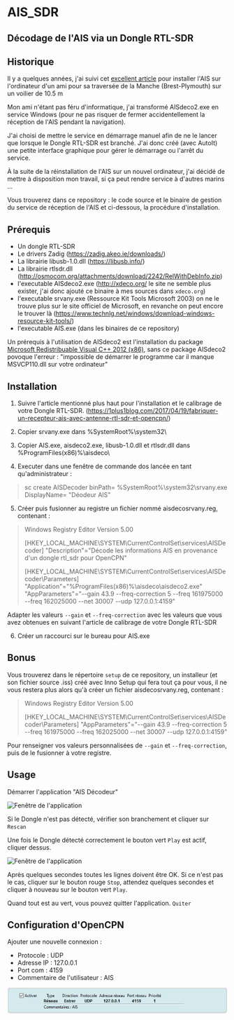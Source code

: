 # AIS_SDR


## Décodage de l'AIS via un Dongle RTL-SDR


## Historique

Il y a quelques années, j'ai suivi cet [excellent article](https://1plus1blog.com/2017/04/19/fabriquer-un-recepteur-ais-avec-antenne-rtl-sdr-et-opencpn/) pour installer l'AIS sur l'ordinateur d'un ami pour sa traversée de la Manche (Brest-Plymouth) sur un voilier de 10.5 m

Mon ami n'étant pas féru d'informatique, j'ai transformé AISdeco2.exe en service Windows (pour ne pas risquer de fermer accidentellement la réception de l'AIS pendant la navigation).

J'ai choisi de mettre le service en démarrage manuel afin de ne le lancer que lorsque le Dongle RTL-SDR est branché. J'ai donc créé (avec AutoIt) une petite interface graphique pour gérer le démarrage ou l'arrêt du service.

À la suite de la réinstallation de l'AIS sur un nouvel ordinateur, j'ai décidé de mettre à disposition mon travail, si ça peut rendre service à d'autres marins ...

Vous trouverez dans ce repository : le code source et le binaire de gestion du service de réception de l'AIS et ci-dessous, la procédure d'installation.

## Prérequis

* Un dongle RTL-SDR
* Le drivers Zadig (https://zadig.akeo.ie/downloads/)
* La librairie libusb-1.0.dll (https://libusb.info/)
* La librairie rtlsdr.dll (http://osmocom.org/attachments/download/2242/RelWithDebInfo.zip)
* l'executable AISdeco2.exe (http://xdeco.org/ le site ne semble plus exister, j'ai donc ajouté ce binaire à mes sources dans `xdeco.org`)
* l'executable srvany.exe (Ressource Kit Tools Microsoft 2003) on ne le trouve plus sur le site officiel de Microsoft, en revanche on peut encore le trouver là (https://www.technlg.net/windows/download-windows-resource-kit-tools/)
* l'executable AIS.exe (dans les binaires de ce repository)

Un prérequis à l'utilisation de AISdeco2 est l'installation du package [Microsoft Redistribuable Visual C++ 2012 (x86)](https://www.microsoft.com/fr-FR/download/details.aspx?id=30679), sans ce package AISdeco2 povoque l'erreur : "impossible de démarrer le programme car il manque MSVCP110.dll sur votre ordinateur"

## Installation

   1) Suivre l'article mentionné plus haut pour l'installation et le calibrage de votre Dongle RTL-SDR. (https://1plus1blog.com/2017/04/19/fabriquer-un-recepteur-ais-avec-antenne-rtl-sdr-et-opencpn/)

   2) Copier srvany.exe dans %SystemRoot%\system32\

   3) Copier AIS.exe, aisdeco2.exe, libusb-1.0.dll et rtlsdr.dll dans %ProgramFiles(x86)%\aisdeco\

   4) Executer dans une fenêtre de commande dos lancée en tant qu'administrateur : 
> sc create AISDecoder binPath= %SystemRoot%\system32\srvany.exe DisplayName= "Déodeur AIS"

   5) Créer puis fusionner au registre un fichier nommé aisdecosrvany.reg, contenant :
   
>   Windows Registry Editor Version 5.00
>
>[HKEY_LOCAL_MACHINE\SYSTEM\CurrentControlSet\services\AISDecoder]
>"Description"="Décode les informations AIS en provenance d'un dongle rtl_sdr pour OpenCPN"
>
>[HKEY_LOCAL_MACHINE\SYSTEM\CurrentControlSet\services\AISDecoder\Parameters]
>"Application"="%ProgramFiles(x86)%\\aisdeco\\aisdeco2.exe"
>"AppParameters"="--gain 43.9 --freq-correction 5 --freq 161975000 --freq 162025000 --net 30007 --udp 127.0.0.1:4159"

Adapter les valeurs `--gain` et `--freq-correction` avec les valeurs que vous avez obtenues en suivant l'article de calibrage de votre Dongle RTL-SDR

   6) Créer un raccourci sur le bureau pour AIS.exe

## Bonus

Vous trouverez dans le répertoire `setup` de ce repository, un installeur (et son fichier source .iss) créé avec Inno Setup qui fera tout ça pour vous, il ne vous restera plus alors qu'à créer un fichier aisdecosrvany.reg, contenant :

>   Windows Registry Editor Version 5.00
>
>[HKEY_LOCAL_MACHINE\SYSTEM\CurrentControlSet\services\AISDecoder\Parameters]
>"AppParameters"="--gain 43.9 --freq-correction 5 --freq 161975000 --freq 162025000 --net 30007 --udp 127.0.0.1:4159"

Pour renseigner vos valeurs personnalisées de `--gain` et `--freq-correction`, puis de le fusionner à votre registre.


## Usage

 Démarrer l'application "AIS Décodeur"

![Fenêtre de l'application](https://github.com/fred71/AIS_SDR/blob/main/images/AIS%20D%C3%A9codeur%201.png)   
   
   
 Si le Dongle n'est pas détecté, vérifier son branchement et cliquer sur `Rescan`
 
 Une fois le Dongle détecté correctement le bouton vert `Play` est actif, cliquer dessus.
   
 ![Fenêtre de l'application](https://github.com/fred71/AIS_SDR/blob/main/images/AIS%20D%C3%A9codeur%202.png)   
  
   
 Après quelques secondes toutes les lignes doivent être OK. Si ce n'est pas le cas, cliquer sur le bouton rouge `Stop`, attendez quelques secondes et cliquer à nouveau sur le bouton vert `Play`.
 
 Quand tout est au vert, vous pouvez quitter l'application. `Quiter`
 
 ## Configuration d'OpenCPN
 
Ajouter une nouvelle connexion :
* Protocole  :       UDP
* Adresse IP : 127.0.0.1
* Port com   :      4159
* Commentaire de l'utilisateur : AIS


![Connexion AIS](https://github.com/fred71/AIS_SDR/blob/main/images/Config%20OpenCPN.png) 

